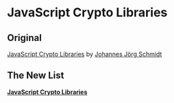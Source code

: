 # JavaScript Crypto Libraries

## Original
[JavaScript Crypto Libraries](https://gist.github.com/jo/8619441) by [Johannes Jörg Schmidt](https://github.com/jo)

## The New List
[**JavaScript Crypto Libraries**](js-crypto-libraries.md)
